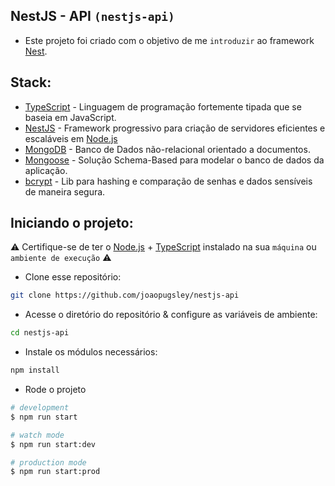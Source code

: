 ## NestJS - API `(nestjs-api)`
- Este projeto foi criado com o objetivo de me ``introduzir`` ao framework <a href="https://nestjs.com/">Nest</a>.

## Stack:
- <a href="https://www.typescriptlang.org/">TypeScript</a> - Linguagem de programação fortemente tipada que se baseia em JavaScript.
- <a href="https://nestjs.com/">NestJS</a> - Framework progressivo para criação de servidores eficientes e escaláveis em <a href="http://nodejs.org">Node.js</a>
- <a href="https://www.mongodb.com/">MongoDB</a> - Banco de Dados não-relacional orientado a documentos.
- <a href="https://mongoosejs.com/">Mongoose</a> - Solução Schema-Based para modelar o banco de dados da aplicação.
- <a href="https://www.npmjs.com/package/bcrypt">bcrypt</a> - Lib para hashing e comparação de senhas e dados sensíveis de maneira segura.

## Iniciando o projeto:
⚠ Certifique-se de ter o <a href="https://nodejs.org/">Node.js</a> + <a href="https://www.typescriptlang.org/">TypeScript</a> instalado na sua `máquina` ou `ambiente de execução` ⚠
- Clone esse repositório:
```bash
git clone https://github.com/joaopugsley/nestjs-api
```
- Acesse o diretório do repositório & configure as variáveis de ambiente:
```bash
cd nestjs-api
```
- Instale os módulos necessários:
```bash
npm install
```
- Rode o projeto
```bash
# development
$ npm run start

# watch mode
$ npm run start:dev

# production mode
$ npm run start:prod
```